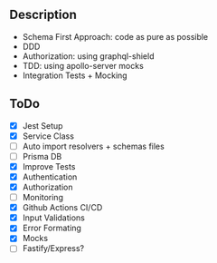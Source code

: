 ## Description

- Schema First Approach: code as pure as possible
- DDD
- Authorization: using graphql-shield
- TDD: using apollo-server mocks
- Integration Tests + Mocking

## ToDo

- [x] Jest Setup
- [x] Service Class
- [ ] Auto import resolvers + schemas files
- [ ] Prisma DB
- [x] Improve Tests
- [x] Authentication
- [x] Authorization
- [ ] Monitoring
- [x] Github Actions CI/CD
- [x] Input Validations
- [x] Error Formating
- [x] Mocks
- [ ] Fastify/Express?
